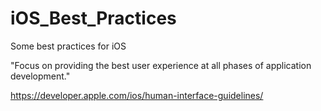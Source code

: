 # iOS_Best_Practices
Some best practices for iOS

"Focus on providing the best user experience at all phases of application development."
	
https://developer.apple.com/ios/human-interface-guidelines/
